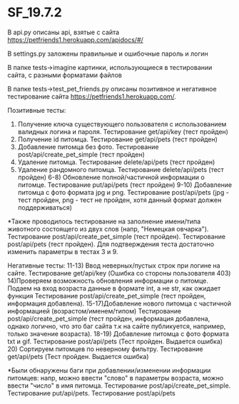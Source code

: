 # SF_19.7.2
В api.py описаны api, взятые с сайта https://petfriends1.herokuapp.com/apidocs/#/

В settings.py заложены правильные и ошибочные пароль и логин

В папке tests->imagine картинки, использующиеся в тестировании сайта, с разными форматами файлов

В папке tests->test_pet_friends.py описаны позитивное и негативное тестирование сайта https://petfriends1.herokuapp.com/.

Позитивные тесты:
1) Получение ключа существующего пользователя с использованием валидных логина и пароля. Тестирование get/api/key (тест пройден)
2) Получение id питомца. Тестирование get/api/pets (тест пройден)
3) Добавление питомца без фото. Тестирование post/api/create_pet_simple (тест пройден)
4) Удаление питомца. Тестирование delete/api/pets (тест пройден)
5) Удаление рандомного питомца. Тестирование delete/api/pets (тест пройден)
6-8) Обновление полной/частичной информации о питомце. Тестирование put/api/pets (тест пройден)
9-10) Добавление питомца c фото формата jpg и png. Тестирование post/api/pets (jpg - тест пройден, png - тест не пройден, хотя данный формат должен поддерживаться)

*Также проводилось тестирование на заполнение имени/типа животного состоящего из двух слов (напр, "Немецкая овчарка"). 
Тестирование post/api/create_pet_simple (тест пройден). Тестирование post/api/pets (тест пройден). Для подтверждения  теста достаточно изменить 
параметры в тестах 3 и 9.


Негативные тесты:
11-13) Ввод неверных/пустых строк при логине на сайте. Тестирование get/api/key (Ошибка со стороны пользователя 403)
14)Проверяем возможность обновления информации о питомце. Подаем на вход возраста данные в формате int, а не str, как ожидает функция
    Тестирование post/api/create_pet_simple (тест пройден, информация добавлена).
15-17)Добавление нового питомца с частичной информацией (возрастом/именем/типом)
    Тестирование post/api/create_pet_simple (тест пройден, информация добавлена, однако логично, что это баг сайта т.к на сайте публикуется, например, 
                                                                                                                   только значение возраста).
 18-19) Добавление питомца c фото формата txt и gif. Тестирование post/api/pets (Тест пройден. Выдается ошибка)
 20) Сортируем питомцев по неверному фильтру. Тестирование get/api/pets (Тест пройден. Выдается ошибка)

*Были обнаружены баги при добавлении/изменении информации питомцев: напр, можно ввести "слово" в параметры возраста, можно ввести "число" в имя питомца.
 Тестирование post/api/create_pet_simple. Тестирование put/api/pets. Тестирование post/api/pets
